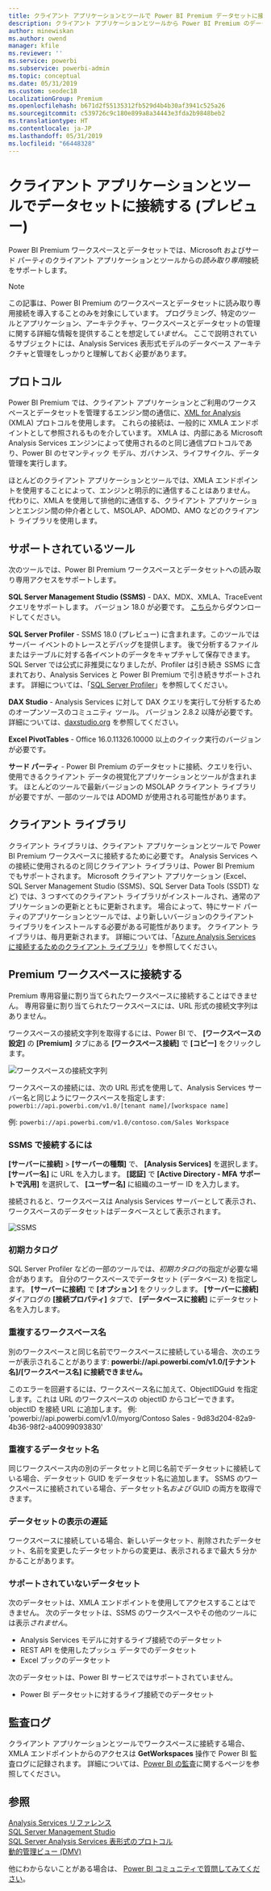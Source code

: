 ```yaml
---
title: クライアント アプリケーションとツールで Power BI Premium データセットに接続する (プレビュー)
description: クライアント アプリケーションとツールから Power BI Premium のデータセットに接続する方法について説明します。
author: minewiskan
ms.author: owend
manager: kfile
ms.reviewer: ''
ms.service: powerbi
ms.subservice: powerbi-admin
ms.topic: conceptual
ms.date: 05/31/2019
ms.custom: seodec18
LocalizationGroup: Premium
ms.openlocfilehash: b671d2f55135312fb529d4b4b30af3941c525a26
ms.sourcegitcommit: c539726c9c180e899a8a34443e3fda2b9848beb2
ms.translationtype: HT
ms.contentlocale: ja-JP
ms.lasthandoff: 05/31/2019
ms.locfileid: "66448328"
---
```

# <a name="connect-to-datasets-with-client-applications-and-tools-preview"></a>クライアント アプリケーションとツールでデータセットに接続する (プレビュー)

Power BI Premium ワークスペースとデータセットでは、Microsoft およびサード パーティのクライアント アプリケーションとツールからの*読み取り専用*接続をサポートします。 

> [!NOTE]
> この記事は、Power BI Premium のワークスペースとデータセットに読み取り専用接続を導入することのみを対象にしています。 プログラミング、特定のツールとアプリケーション、アーキテクチャ、ワークスペースとデータセットの管理に関する詳細な情報を提供することを想定して*いません*。 ここで説明されているサブジェクトには、Analysis Services 表形式モデルのデータベース アーキテクチャと管理をしっかりと理解しておく必要があります。

## <a name="protocol"></a>プロトコル

Power BI Premium では、クライアント アプリケーションとご利用のワークスペースとデータセットを管理するエンジン間の通信に、[XML for Analysis](https://docs.microsoft.com/bi-reference/xmla/xml-for-analysis-xmla-reference) (XMLA) プロトコルを使用します。 これらの接続は、一般的に XMLA エンドポイントとして参照されるものを介しています。 XMLA は、内部にある Microsoft Analysis Services エンジンによって使用されるのと同じ通信プロトコルであり、Power BI のセマンティック モデル、ガバナンス、ライフサイクル、データ管理を実行します。 

ほとんどのクライアント アプリケーションとツールでは、XMLA エンドポイントを使用することによって、エンジンと明示的に通信することはありません。 代わりに、XMLA を使用して排他的に通信する、クライアント アプリケーションとエンジン間の仲介者として、MSOLAP、ADOMD、AMO などのクライアント ライブラリを使用します。


## <a name="supported-tools"></a>サポートされているツール

次のツールでは、Power BI Premium ワークスペースとデータセットへの読み取り専用アクセスをサポートします。

**SQL Server Management Studio (SSMS)** - DAX、MDX、XMLA、TraceEvent クエリをサポートします。 バージョン 18.0 が必要です。 [こちら](https://docs.microsoft.com/sql/ssms/download-sql-server-management-studio-ssms)からダウンロードしてください。 

**SQL Server Profiler** - SSMS 18.0 (プレビュー) に含まれます。このツールではサーバー イベントのトレースとデバッグを提供します。 後で分析するファイルまたはテーブルに対する各イベントのデータをキャプチャして保存できます。 SQL Server では公式に非推奨になりましたが、Profiler は引き続き SSMS に含まれており、Analysis Services と Power BI Premium で引き続きサポートされます。 詳細については、「[SQL Server Profiler](https://docs.microsoft.com/sql/tools/sql-server-profiler/sql-server-profiler)」を参照してください。

**DAX Studio** - Analysis Services に対して DAX クエリを実行して分析するためのオープンソースのコミュニティ ツール。 バージョン 2.8.2 以降が必要です。 詳細については、[daxstudio.org](https://daxstudio.org/) を参照してください。

**Excel PivotTables** - Office 16.0.11326.10000 以上のクイック実行のバージョンが必要です。

**サード パーティ** - Power BI Premium のデータセットに接続、クエリを行い、使用できるクライアント データの視覚化アプリケーションとツールが含まれます。 ほとんどのツールで最新バージョンの MSOLAP クライアント ライブラリが必要ですが、一部のツールでは ADOMD が使用される可能性があります。

## <a name="client-libraries"></a>クライアント ライブラリ

クライアント ライブラリは、クライアント アプリケーションとツールで Power BI Premium ワークスペースに接続するために必要です。 Analysis Services への接続に使用されるのと同じクライアント ライブラリは、Power BI Premium でもサポートされます。 Microsoft クライアント アプリケーション (Excel、SQL Server Management Studio (SSMS)、SQL Server Data Tools (SSDT) など) では、3 つすべてのクライアント ライブラリがインストールされ、通常のアプリケーションの更新とともに更新されます。 場合によって、特にサード パーティのアプリケーションとツールでは、より新しいバージョンのクライアント ライブラリをインストールする必要がある可能性があります。 クライアント ライブラリは、毎月更新されます。 詳細については、「[Azure Analysis Services に接続するためのクライアント ライブラリ](https://docs.microsoft.com/azure/analysis-services/analysis-services-data-providers)」を参照してください。

## <a name="connecting-to-a-premium-workspace"></a>Premium ワークスペースに接続する

Premium 専用容量に割り当てられたワークスペースに接続することはできません。 専用容量に割り当てられたワークスペースには、URL 形式の接続文字列はありません。 

ワークスペースの接続文字列を取得するには、Power BI で、 **[ワークスペースの設定]** の **[Premium]** タブにある **[ワークスペース接続]** で **[コピー]** をクリックします。

![ワークスペースの接続文字列](media/service-premium-connect-tools/connect-tools-workspace-connection.png)

ワークスペースの接続には、次の URL 形式を使用して、Analysis Services サーバー名と同じようにワークスペースを指定します:   
`powerbi://api.powerbi.com/v1.0/[tenant name]/[workspace name]` 

例: `powerbi://api.powerbi.com/v1.0/contoso.com/Sales Workspace`

### <a name="to-connect-in-ssms"></a>SSMS で接続するには

**[サーバーに接続]**  >  **[サーバーの種類]** で、 **[Analysis Services]** を選択します。 **[サーバー名]** に URL を入力します。 **[認証]** で **[Active Directory - MFA サポートで汎用]** を選択して、 **[ユーザー名]** に組織のユーザー ID を入力します。 

接続されると、ワークスペースは Analysis Services サーバーとして表示され、ワークスペースのデータセットはデータベースとして表示されます。  

![SSMS](media/service-premium-connect-tools/connect-tools-ssms.png)

### <a name="initial-catalog"></a>初期カタログ

SQL Server Profiler などの一部のツールでは、*初期カタログ*の指定が必要な場合があります。 自分のワークスペースでデータセット (データベース) を指定します。 **[サーバーに接続]** で **[オプション]** をクリックします。 **[サーバーに接続]** ダイアログの **[接続プロパティ]** タブで、 **[データベースに接続]** にデータセット名を入力します。

### <a name="duplicate-workspace-name"></a>重複するワークスペース名

別のワークスペースと同じ名前でワークスペースに接続している場合、次のエラーが表示されることがあります: **powerbi://api.powerbi.com/v1.0/[テナント名]/[ワークスペース名] に接続できません。**

このエラーを回避するには、ワークスペース名に加えて、ObjectIDGuid を指定します。これは URL のワークスペースの objectID からコピーできます。 objectID を接続 URL に追加します。 例: 'powerbi://api.powerbi.com/v1.0/myorg/Contoso Sales - 9d83d204-82a9-4b36-98f2-a40099093830'

### <a name="duplicate-dataset-name"></a>重複するデータセット名

同じワークスペース内の別のデータセットと同じ名前でデータセットに接続している場合、データセット GUID をデータセット名に追加します。 SSMS のワークスペースに接続されている場合、データセット名*および* GUID の両方を取得できます。 

### <a name="delay-in-datasets-shown"></a>データセットの表示の遅延

ワークスペースに接続している場合、新しいデータセット、削除されたデータセット、名前を変更したデータセットからの変更は、表示されるまで最大 5 分かかることがあります。 

### <a name="unsupported-datasets"></a>サポートされていないデータセット

次のデータセットは、XMLA エンドポイントを使用してアクセスすることはできません。 次のデータセットは、SSMS のワークスペースやその他のツールには表示*されません*。 

- Analysis Services モデルに対するライブ接続でのデータセット 
- REST API を使用したプッシュ データでのデータセット
- Excel ブックのデータセット 

次のデータセットは、Power BI サービスではサポートされていません。   

- Power BI データセットに対するライブ接続でのデータセット

## <a name="audit-logs"></a>監査ログ 

クライアント アプリケーションとツールでワークスペースに接続する場合、XMLA エンドポイントからのアクセスは **GetWorkspaces** 操作で Power BI 監査ログに記録されます。 詳細については、[Power BI の監査](service-admin-auditing.md)に関するページを参照してください。

## <a name="see-also"></a>参照

[Analysis Services リファレンス](https://docs.microsoft.com/bi-reference/#pivot=home&panel=home-all)   
[SQL Server Management Studio](https://docs.microsoft.com/sql/ssms/sql-server-management-studio-ssms)   
[SQL Server Analysis Services 表形式のプロトコル](https://docs.microsoft.com/openspecs/sql_server_protocols/ms-ssas-t/b98ed40e-c27a-4988-ab2d-c9c904fe13cf)   
[動的管理ビュー (DMV)](https://docs.microsoft.com/sql/analysis-services/instances/use-dynamic-management-views-dmvs-to-monitor-analysis-services)   


他にわからないことがある場合は、 [Power BI コミュニティで質問してみてください](https://community.powerbi.com/)。
